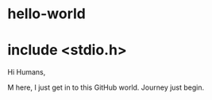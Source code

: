 # hello-world
# include <stdio.h>

Hi Humans,

M here, I just get in to this GitHub world. Journey just begin.
